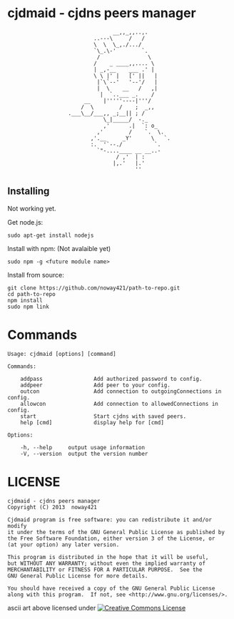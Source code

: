 # cjdmaid - cjdns peers manager
                                     __,,_,,..,.
                               ..---\     /   /
                               \  \  \_,./.../
                               `\_.\-'        `.
                                /               \
                               /    _ ____,,.... \
                               | _,-__    ___ .' |
                               \ \ |' |   [' ||   |
                                |`\`--'   '--'/   |
                                |  \    __   /   ,|
                                 |  `..___ _.    /
                            __    |'''''----|'''/
                           /  \        /    ;  _,,
                       .___\__/___,, _;__|| ; /
                                  \_|_____/  -._
                                  ,'      .|  `: o_
                                ,'        /    `.  \.
                              ,'.__     _Y'      \   `.
                              :.  '`--./          `.
                                `"-....____ __ __..-
                                      / ,'  | :
                                     |,.'   |.'
                                            ''
## Installing

Not working yet.

Get node.js:

    sudo apt-get install nodejs

Install with npm: (Not avalaible yet)

    sudo npm -g <future module name>

Install from source:

    git clone https://github.com/noway421/path-to-repo.git
    cd path-to-repo
    npm install
    sudo npm link

# Commands


    Usage: cjdmaid [options] [command]

    Commands:

        addpass                Add authorized password to config.
        addpeer                Add peer to your config.
        outcon                 Add connection to outgoingConnections in config.
        allowcon               Add connection to allowedConnections in config.
        start                  Start cjdns with saved peers.
        help [cmd]             display help for [cmd]

    Options:

        -h, --help     output usage information
        -V, --version  output the version number

# LICENSE
    cjdmaid - cjdns peers manager
    Copyright (C) 2013  noway421

    Cjdmaid program is free software: you can redistribute it and/or modify
    it under the terms of the GNU General Public License as published by
    the Free Software Foundation, either version 3 of the License, or
    (at your option) any later version.

    This program is distributed in the hope that it will be useful,
    but WITHOUT ANY WARRANTY; without even the implied warranty of
    MERCHANTABILITY or FITNESS FOR A PARTICULAR PURPOSE.  See the
    GNU General Public License for more details.

    You should have received a copy of the GNU General Public License
    along with this program.  If not, see <http://www.gnu.org/licenses/>.

ascii art above licensed under [![Creative Commons License](http://i.creativecommons.org/l/by-sa/3.0/80x15.png "Creative Commons License")](http://creativecommons.org/licenses/by-sa/3.0/deed.en_US)
